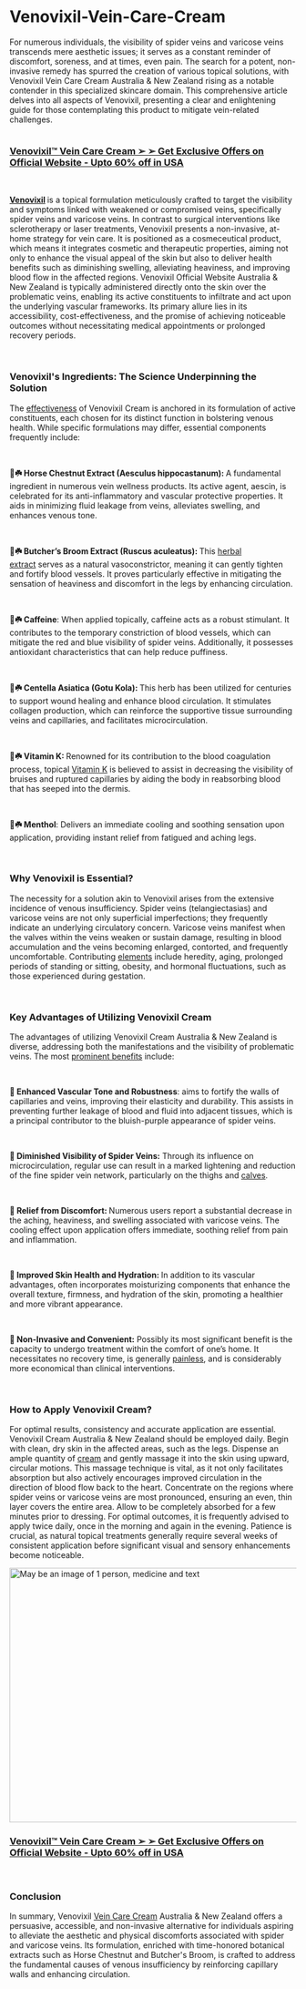 # Venovixil-Vein-Care-Cream

<p>For numerous individuals, the visibility of spider veins and varicose veins transcends mere aesthetic issues; it serves as a constant reminder of discomfort, soreness, and at times, even pain. The search for a potent, non-invasive remedy has spurred the creation of various topical solutions, with Venovixil Vein Care Cream Australia &amp; New Zealand rising as a notable contender in this specialized skincare domain. This comprehensive article delves into all aspects of Venovixil, presenting a clear and enlightening guide for those contemplating this product to mitigate vein-related challenges.</p>
<p><a href="https://academly.org/recommends/venovixil/"><img src="https://storage.penzu.com/g/Xfjho6JbKqTBcHau" alt="" border="0" /></a></p>
<h3><strong><a href="https://academly.org/recommends/venovixil/"><u>Venovixil&trade; Vein Care Cream ➢ ➢ Get Exclusive Offers on Official Website - Upto 60% off in USA</u></a></strong></h3>
<p>&nbsp;</p>
<p><strong><a href="https://venovixilcream.com/">Venovixil</a>&nbsp;</strong>is a topical formulation meticulously crafted to target the visibility and symptoms linked with weakened or compromised veins, specifically spider veins and varicose veins. In contrast to surgical interventions like sclerotherapy or laser treatments, Venovixil presents a non-invasive, at-home strategy for vein care. It is positioned as a cosmeceutical product, which means it integrates cosmetic and therapeutic properties, aiming not only to enhance the visual appeal of the skin but also to deliver health benefits such as diminishing swelling, alleviating heaviness, and improving blood flow in the affected regions. Venovixil Official Website Australia &amp; New Zealand is typically administered directly onto the skin over the problematic veins, enabling its active constituents to infiltrate and act upon the underlying vascular frameworks. Its primary allure lies in its accessibility, cost-effectiveness, and the promise of achieving noticeable outcomes without necessitating medical appointments or prolonged recovery periods.</p>
<p>&nbsp;</p>
<h3><strong>Venovixil's Ingredients: The Science Underpinning the Solution&nbsp;</strong></h3>
<p>The&nbsp;<a href="https://venovixil.co.nz/">effectiveness</a>&nbsp;of Venovixil Cream is anchored in its formulation of active constituents, each chosen for its distinct function in bolstering venous health. While specific formulations may differ, essential components frequently include:</p>
<p>&nbsp;</p>
<p><strong>🍁☘️ Horse Chestnut Extract (Aesculus hippocastanum):&nbsp;</strong>A fundamental ingredient in numerous vein wellness products. Its active agent, aescin, is celebrated for its anti-inflammatory and vascular protective properties. It aids in minimizing fluid leakage from veins, alleviates swelling, and enhances venous tone.</p>
<p>&nbsp;</p>
<p><strong>🍁☘️ Butcher&rsquo;s Broom Extract (Ruscus aculeatus):&nbsp;</strong>This&nbsp;<a href="https://blog.mycareindia.co.in/venovixil-australia-new-zealand-the-1-cream-for-vein-visibility-leg-discomfort/">herbal extract</a>&nbsp;serves as a natural vasoconstrictor, meaning it can gently tighten and fortify blood vessels. It proves particularly effective in mitigating the sensation of heaviness and discomfort in the legs by enhancing circulation.</p>
<p>&nbsp;</p>
<p><strong>🍁☘️ Caffeine</strong>: When applied topically, caffeine acts as a robust stimulant. It contributes to the temporary constriction of blood vessels, which can mitigate the red and blue visibility of spider veins. Additionally, it possesses antioxidant characteristics that can help reduce puffiness.</p>
<p>&nbsp;</p>
<p><strong>🍁☘️ Centella Asiatica (Gotu Kola):&nbsp;</strong>This herb has been utilized for centuries to support wound healing and enhance blood circulation. It stimulates collagen production, which can reinforce the supportive tissue surrounding veins and capillaries, and facilitates microcirculation.</p>
<p>&nbsp;</p>
<p><strong>🍁☘️ Vitamin K:&nbsp;</strong>Renowned for its contribution to the blood coagulation process, topical&nbsp;<a href="https://nutragreenfarm.com/">Vitamin K</a>&nbsp;is believed to assist in decreasing the visibility of bruises and ruptured capillaries by aiding the body in reabsorbing blood that has seeped into the dermis.</p>
<p>&nbsp;</p>
<p><strong>🍁☘️ Menthol</strong>: Delivers an immediate cooling and soothing sensation upon application, providing instant relief from fatigued and aching legs.</p>
<p>&nbsp;</p>
<h3><strong>Why Venovixil is Essential?</strong></h3>
<p>The necessity for a solution akin to Venovixil arises from the extensive incidence of venous insufficiency. Spider veins (telangiectasias) and varicose veins are not only superficial imperfections; they frequently indicate an underlying circulatory concern. Varicose veins manifest when the valves within the veins weaken or sustain damage, resulting in blood accumulation and the veins becoming enlarged, contorted, and frequently uncomfortable. Contributing&nbsp;<a href="https://elementorganicsgummies.com/">elements</a>&nbsp;include heredity, aging, prolonged periods of standing or sitting, obesity, and hormonal fluctuations, such as those experienced during gestation.</p>
<p>&nbsp;</p>
<h3><strong>Key Advantages of Utilizing Venovixil Cream&nbsp;</strong></h3>
<p>The advantages of utilizing Venovixil Cream Australia &amp; New Zealand is diverse, addressing both the manifestations and the visibility of problematic veins. The most&nbsp;<a href="https://blog.mycareindia.co.in/nerven-meister-kapseln-deutschland-der-ultimative-leitfaden-zu-inhaltsstoffen-vorteilen-und-anwendung/">prominent benefits</a>&nbsp;include:</p>
<p>&nbsp;</p>
<p><strong>🔶 Enhanced Vascular Tone and Robustness</strong>: aims to fortify the walls of capillaries and veins, improving their elasticity and durability. This assists in preventing further leakage of blood and fluid into adjacent tissues, which is a principal contributor to the bluish-purple appearance of spider veins.</p>
<p>&nbsp;</p>
<p><strong>🔶 Diminished Visibility of Spider Veins:</strong>&nbsp;Through its influence on microcirculation, regular use can result in a marked lightening and reduction of the fine spider vein network, particularly on the thighs and&nbsp;<a href="https://blog.mycareindia.co.in/venovixil-vein-care-cream-the-complete-guide-to-a-non-surgical-solution-for-spider-veins/">calves</a>.</p>
<p>&nbsp;</p>
<p><strong>🔶 Relief from Discomfort:&nbsp;</strong>Numerous users report a substantial decrease in the aching, heaviness, and swelling associated with varicose veins. The cooling effect upon application offers immediate, soothing relief from pain and inflammation.</p>
<p>&nbsp;</p>
<p><strong>🔶 Improved Skin Health and Hydration:&nbsp;</strong>In addition to its vascular advantages, often incorporates moisturizing components that enhance the overall texture, firmness, and hydration of the skin, promoting a healthier and more vibrant appearance.</p>
<p>&nbsp;</p>
<p><strong>🔶 Non-Invasive and Convenient:</strong>&nbsp;Possibly its most significant benefit is the capacity to undergo treatment within the comfort of one&rsquo;s home. It necessitates no recovery time, is generally&nbsp;<a href="https://elementorganicshemp.net/">painless</a>, and is considerably more economical than clinical interventions.</p>
<p>&nbsp;</p>
<h3><strong>How to Apply Venovixil Cream?&nbsp;</strong></h3>
<p>For optimal results, consistency and accurate application are essential. Venovixil Cream Australia &amp; New Zealand should be employed daily. Begin with clean, dry skin in the affected areas, such as the legs. Dispense an ample quantity of&nbsp;<a href="https://elementorganics.ca/">cream</a>&nbsp;and gently massage it into the skin using upward, circular motions. This massage technique is vital, as it not only facilitates absorption but also actively encourages improved circulation in the direction of blood flow back to the heart. Concentrate on the regions where spider veins or varicose veins are most pronounced, ensuring an even, thin layer covers the entire area. Allow to be completely absorbed for a few minutes prior to dressing. For optimal outcomes, it is frequently advised to apply twice daily, once in the morning and again in the evening. Patience is crucial, as natural topical treatments generally require several weeks of consistent application before significant visual and sensory enhancements become noticeable.</p>
<p><a href="https://academly.org/recommends/venovixil/"><img src="https://scontent.fdel7-2.fna.fbcdn.net/v/t39.30808-6/543080301_1059949599687036_4355996154642475582_n.jpg?_nc_cat=109&amp;ccb=1-7&amp;_nc_sid=cc71e4&amp;_nc_ohc=vtpaCrnHLPAQ7kNvwEs_oXC&amp;_nc_oc=AdmfXFEkGnmfCCHAmanNOpypEF7hwkow_etp3jfPE3wV2zL3psa4gyJQydEhirY6lYs&amp;_nc_zt=23&amp;_nc_ht=scontent.fdel7-2.fna&amp;_nc_gid=yfWlfTC-Injd7juhMsEzWQ&amp;oh=00_AfZD9ohdsqHATrPG4b52L-a77C9xRTGoFyr1aEDWT5wr8g&amp;oe=68BF5D85" alt="May be an image of 1 person, medicine and text" width="893" height="447" border="0" /></a></p>
<h3><strong><a href="https://academly.org/recommends/venovixil/"><u>Venovixil&trade; Vein Care Cream ➢ ➢ Get Exclusive Offers on Official Website - Upto 60% off in USA</u></a></strong></h3>
<p>&nbsp;</p>
<h3><strong>Conclusion&nbsp;</strong></h3>
<p>In summary, Venovixil&nbsp;<a href="https://bloodsugarplus.com/">Vein Care Cream</a>&nbsp;Australia &amp; New Zealand offers a persuasive, accessible, and non-invasive alternative for individuals aspiring to alleviate the aesthetic and physical discomforts associated with spider and varicose veins. Its formulation, enriched with time-honored botanical extracts such as Horse Chestnut and Butcher's Broom, is crafted to address the fundamental causes of venous insufficiency by reinforcing capillary walls and enhancing circulation.</p>
